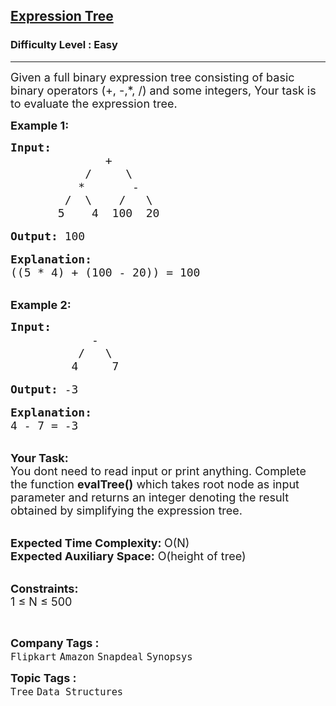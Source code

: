 <h2><a href="https://practice.geeksforgeeks.org/problems/expression-tree/1?page=2&category[]=Tree&sortBy=difficulty">Expression Tree</a></h2><h3>Difficulty Level : Easy</h3><hr><div class="problems_problem_content__Xm_eO"><p><span style="font-size:18px">Given a full binary expression tree consisting of basic binary operators&nbsp;(+, -,*,&nbsp;/)&nbsp;and some integers, Your task is to evaluate the expression tree.</span></p>

<p><strong><span style="font-size:18px">Example 1:</span></strong></p>

<pre><span style="font-size:18px"><strong>Input: </strong>
              +
           /     \
          *       -
        /  \    /   \
       5    4  100  20 </span>

<span style="font-size:18px"><strong>Output:</strong> 100</span>

<span style="font-size:18px"><strong>Explanation:</strong>
((5 * 4) + (100 - 20)) = 100</span></pre>

<p><br>
<span style="font-size:18px"><strong>Example 2:</strong></span></p>

<pre><span style="font-size:18px"><strong>Input:</strong>
            -
          /   \
         4     7</span>

<span style="font-size:18px"><strong>Output:</strong> -3</span>

<span style="font-size:18px"><strong>Explanation:</strong>
4 - 7 = -3</span></pre>

<p><br>
<span style="font-size:18px"><strong>Your Task: &nbsp;</strong><br>
You dont need to read input or print anything. Complete the function <strong>evalTree()</strong> which takes root node as input parameter and returns an integer denoting the result obtained by simplifying the expression tree.</span></p>

<p><br>
<span style="font-size:18px"><strong>Expected Time Complexity: </strong>O(N)<br>
<strong>Expected Auxiliary Space:</strong> O(height of tree)</span></p>

<p><br>
<span style="font-size:18px"><strong>Constraints:</strong><br>
1 ≤ N ≤ 500</span></p>

<p>&nbsp;</p>
</div><p><span style=font-size:18px><strong>Company Tags : </strong><br><code>Flipkart</code>&nbsp;<code>Amazon</code>&nbsp;<code>Snapdeal</code>&nbsp;<code>Synopsys</code>&nbsp;<br><p><span style=font-size:18px><strong>Topic Tags : </strong><br><code>Tree</code>&nbsp;<code>Data Structures</code>&nbsp;